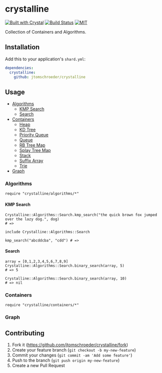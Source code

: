 crystalline
===========

[![Built with
Crystal](https://img.shields.io/badge/built%20with-crystal-000000.svg?style=flat-square)](https://crystal-lang.org/)
[![Build
Status](https://travis-ci.org/jtomschroeder/crystalline.svg)](https://travis-ci.org/jtomschroeder/crystalline)
[![MIT](https://img.shields.io/badge/License-MIT-yellow.svg?style=flat-square)](https://en.wikipedia.org/wiki/MIT_License)

Collection of Containers and Algorithms.

## Installation

Add this to your application's `shard.yml`:

```yaml
dependencies:
  crystalline:
    github: jtomschroeder/crystalline
```

## Usage

* [Algorithms](#algorithms)
  - [KMP Search](#kmp-search)
  - [Search](#search)
* [Containers](#containers)
  - [Heap](#heap)
  - [KD Tree](#kd-tree)
  - [Priority Queue](#priority-queue)
  - [Queue](#queue)
  - [RB Tree Map]()
  - [Splay Tree Map]()
  - [Stack]()
  - [Suffix Array]()
  - [Trie]()
* [Graph]()

### Algorithms

```crystal
require "crystalline/algorithms/*"
```

#### KMP Search

```crystal
Crystalline::Algorithms::Search.kmp_search("the quick brown fox jumped over the lazy dog.", dog)
# =>

include Crystalline::Algorithms::Search

kmp_search("abcddcba", "cdd") # =>

```

#### Search

```crystal
array = [0,1,2,3,4,5,6,7,8,9]
Crystalline::Algorithms::Search.binary_search(array, 5)
# => 5

Crystalline::Algorithms::Search.binary_search(array, 10)
# => nil
```

### Containers

```crystal
require "crystalline/containers/*"
```

### Graph


## Contributing

1. Fork it (<https://github.com/jtomschroeder/crystalline/fork>)
2. Create your feature branch (`git checkout -b my-new-feature`)
3. Commit your changes (`git commit -am 'Add some feature'`)
4. Push to the branch (`git push origin my-new-feature`)
5. Create a new Pull Request
